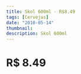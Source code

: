 ```yaml
---
title: Skol 600ml - R$8.49
tags: [Cervejas]
date: "2010-05-14"
thumbnail: 
description: Skol 600ml
---
```


# R$ 8.49